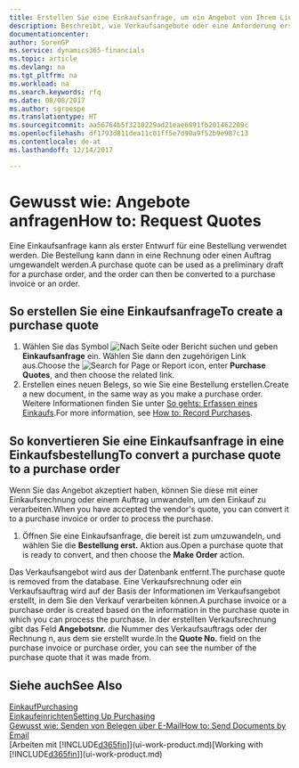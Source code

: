 ```yaml
---
title: Erstellen Sie eine Einkaufsanfrage, um ein Angebot von Ihrem Lieferanten anzufordern | Microsoft Docs
description: Beschreibt, wie Verkaufsangebote oder eine Anforderung erstellt wird, um Ihr Angebot zu erfassen, um unter bestimmten Bedingungen einem Kunden zu verkaufen.
documentationcenter: 
author: SorenGP
ms.service: dynamics365-financials
ms.topic: article
ms.devlang: na
ms.tgt_pltfrm: na
ms.workload: na
ms.search.keywords: rfq
ms.date: 08/08/2017
ms.author: sgroespe
ms.translationtype: HT
ms.sourcegitcommit: aa56764b5f3210229ad21eae6891fb201462209c
ms.openlocfilehash: df1793d811dea11c01ff5e7d90a9f52b9e987c13
ms.contentlocale: de-at
ms.lasthandoff: 12/14/2017

---
```

# <a name="how-to-request-quotes"></a><span data-ttu-id="588d1-103">Gewusst wie: Angebote anfragen</span><span class="sxs-lookup"><span data-stu-id="588d1-103">How to: Request Quotes</span></span>
<span data-ttu-id="588d1-104">Eine Einkaufsanfrage kann als erster Entwurf für eine Bestellung verwendet werden. Die Bestellung kann dann in eine Rechnung oder einen Auftrag umgewandelt werden.</span><span class="sxs-lookup"><span data-stu-id="588d1-104">A purchase quote can be used as a preliminary draft for a purchase order, and the order can then be converted to a purchase invoice or an order.</span></span>


## <a name="to-create-a-purchase-quote"></a><span data-ttu-id="588d1-105">So erstellen Sie eine Einkaufsanfrage</span><span class="sxs-lookup"><span data-stu-id="588d1-105">To create a purchase quote</span></span>
1. <span data-ttu-id="588d1-106">Wählen Sie das Symbol ![Nach Seite oder Bericht suchen](media/ui-search/search_small.png "Nach Seite oder Bericht suchen") und geben **Einkaufsanfrage** ein. Wählen Sie dann den zugehörigen Link aus.</span><span class="sxs-lookup"><span data-stu-id="588d1-106">Choose the ![Search for Page or Report](media/ui-search/search_small.png "Search for Page or Report icon") icon, enter **Purchase Quotes**, and then choose the related link.</span></span>
2. <span data-ttu-id="588d1-107">Erstellen eines neuen Belegs, so wie Sie eine Bestellung erstellen.</span><span class="sxs-lookup"><span data-stu-id="588d1-107">Create a new document, in the same way as you make a purchase order.</span></span> <span data-ttu-id="588d1-108">Weitere Informationen finden Sie unter [So gehts: Erfassen eines Einkaufs](purchasing-how-record-purchases.md).</span><span class="sxs-lookup"><span data-stu-id="588d1-108">For more information, see [How to: Record Purchases](purchasing-how-record-purchases.md).</span></span>

## <a name="to-convert-a-purchase-quote-to-a-purchase-order"></a><span data-ttu-id="588d1-109">So konvertieren Sie eine Einkaufsanfrage in eine Einkaufsbestellung</span><span class="sxs-lookup"><span data-stu-id="588d1-109">To convert a purchase quote to a purchase order</span></span>
<span data-ttu-id="588d1-110">Wenn Sie das Angebot akzeptiert haben, können Sie diese mit einer Einkaufsrechnung oder einem Auftrag umwandeln, um den Einkauf zu verarbeiten.</span><span class="sxs-lookup"><span data-stu-id="588d1-110">When you have accepted the vendor's quote, you can convert it to a purchase invoice or order to process the purchase.</span></span>

1. <span data-ttu-id="588d1-111">Öffnen Sie eine Einkaufsanfrage, die bereit ist zum umzuwandeln, und wählen Sie die **Bestellung erst.** Aktion aus.</span><span class="sxs-lookup"><span data-stu-id="588d1-111">Open a purchase quote that is ready to convert, and then choose the **Make Order** action.</span></span>

<span data-ttu-id="588d1-112">Das Verkaufsangebot wird aus der Datenbank entfernt.</span><span class="sxs-lookup"><span data-stu-id="588d1-112">The purchase quote is removed from the database.</span></span> <span data-ttu-id="588d1-113">Eine Verkaufsrechnung oder ein Verkaufsauftrag wird auf der Basis der Informationen im Verkaufsangebot erstellt, in dem Sie den Verkauf verarbeiten können.</span><span class="sxs-lookup"><span data-stu-id="588d1-113">A purchase invoice or a purchase order is created based on the information in the purchase quote in which you can process the purchase.</span></span> <span data-ttu-id="588d1-114">In der erstellten Verkaufsrechnung gibt das Feld **Angebotsnr.** die Nummer des Verkaufsauftrags oder der Rechnung  n, aus dem sie erstellt wurde.</span><span class="sxs-lookup"><span data-stu-id="588d1-114">In the **Quote No.** field on the purchase invoice or purchase order, you can see the number of the purchase quote that it was made from.</span></span>

## <a name="see-also"></a><span data-ttu-id="588d1-115">Siehe auch</span><span class="sxs-lookup"><span data-stu-id="588d1-115">See Also</span></span>
[<span data-ttu-id="588d1-116">Einkauf</span><span class="sxs-lookup"><span data-stu-id="588d1-116">Purchasing</span></span>](purchasing-manage-purchasing.md)  
[<span data-ttu-id="588d1-117">Einkaufeinrichten</span><span class="sxs-lookup"><span data-stu-id="588d1-117">Setting Up Purchasing</span></span>](purchasing-setup-purchasing.md)  
[<span data-ttu-id="588d1-118">Gewusst wie: Senden von Belegen über E-Mail</span><span class="sxs-lookup"><span data-stu-id="588d1-118">How to: Send Documents by Email</span></span>](ui-how-send-documents-email.md)  
<span data-ttu-id="588d1-119">[Arbeiten mit [!INCLUDE[d365fin](includes/d365fin_md.md)]](ui-work-product.md)</span><span class="sxs-lookup"><span data-stu-id="588d1-119">[Working with [!INCLUDE[d365fin](includes/d365fin_md.md)]](ui-work-product.md)</span></span>

